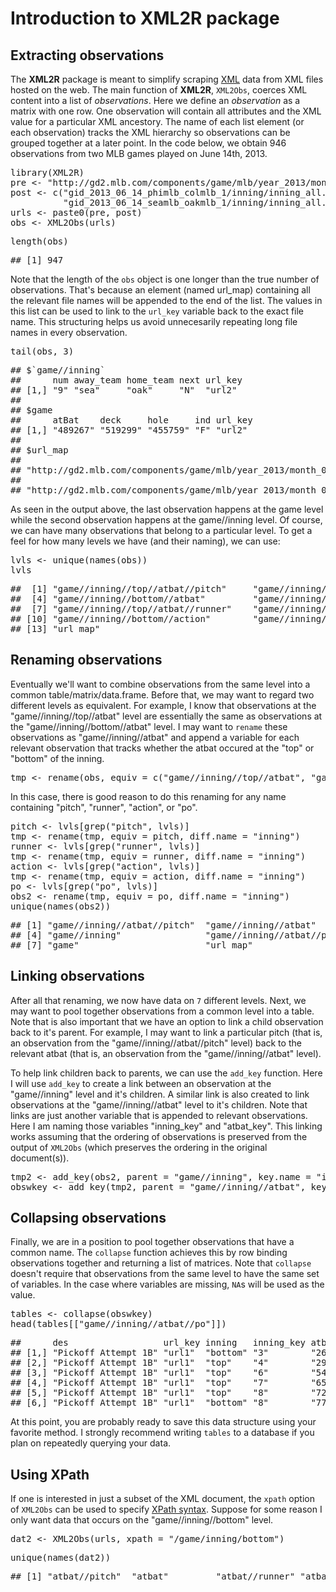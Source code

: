 <!--
%\VignetteEngine{knitr}
%\VignetteIndexEntry{A Markdown Vignette with knitr}
-->




Introduction to XML2R package
====================================

Extracting observations
--------------------------

The  **XML2R** package is meant to simplify scraping [XML](http://en.wikipedia.org/wiki/XML) data from XML files hosted on the web. The main function of **XML2R**, `XML2Obs`, coerces XML content into a list of _observations_. Here we define an _observation_ as a matrix with one row. One observation will contain all attributes and the XML value for a particular XML ancestory. The name of each list element (or each observation) tracks the XML hierarchy so observations can be grouped together at a later point. In the code below, we obtain 946 observations from two MLB games played on June 14th, 2013.

<div class="chunk" id="ex1"><div class="rcode"><div class="source"><pre class="knitr r"><span class="hl kwd">library</span><span class="hl std">(XML2R)</span>
<span class="hl std">pre</span> <span class="hl kwb">&lt;-</span> <span class="hl str">&quot;http://gd2.mlb.com/components/game/mlb/year_2013/month_06/day_14/&quot;</span>
<span class="hl std">post</span> <span class="hl kwb">&lt;-</span> <span class="hl kwd">c</span><span class="hl std">(</span><span class="hl str">&quot;gid_2013_06_14_phimlb_colmlb_1/inning/inning_all.xml&quot;</span><span class="hl std">,</span>
          <span class="hl str">&quot;gid_2013_06_14_seamlb_oakmlb_1/inning/inning_all.xml&quot;</span><span class="hl std">)</span>
<span class="hl std">urls</span> <span class="hl kwb">&lt;-</span> <span class="hl kwd">paste0</span><span class="hl std">(pre, post)</span>
<span class="hl std">obs</span> <span class="hl kwb">&lt;-</span> <span class="hl kwd">XML2Obs</span><span class="hl std">(urls)</span>
</pre></div>
</div></div>


<div class="chunk" id="n"><div class="rcode"><div class="source"><pre class="knitr r"><span class="hl kwd">length</span><span class="hl std">(obs)</span>
</pre></div>
<div class="output"><pre class="knitr r">## [1] 947
</pre></div>
</div></div>


Note that the length of the `obs` object is one longer than the true number of observations. That's because an element (named url_map) containing all the relevant file names will be appended to the end of the list. The values in this list can be used to link to the `url_key` variable back to the exact file name. This structuring helps us avoid unnecesarily repeating long file names in every observation.

<div class="chunk" id="str"><div class="rcode"><div class="source"><pre class="knitr r"><span class="hl kwd">tail</span><span class="hl std">(obs,</span> <span class="hl num">3</span><span class="hl std">)</span>
</pre></div>
<div class="output"><pre class="knitr r">## $`game//inning`
##      num away_team home_team next url_key
## [1,] "9" "sea"     "oak"     "N"  "url2" 
## 
## $game
##      atBat    deck     hole     ind url_key
## [1,] "489267" "519299" "455759" "F" "url2" 
## 
## $url_map
##                                                                                                                    url1 
## "http://gd2.mlb.com/components/game/mlb/year_2013/month_06/day_14/gid_2013_06_14_phimlb_colmlb_1/inning/inning_all.xml" 
##                                                                                                                    url2 
## "http://gd2.mlb.com/components/game/mlb/year_2013/month_06/day_14/gid_2013_06_14_seamlb_oakmlb_1/inning/inning_all.xml"
</pre></div>
</div></div>


As seen in the output above, the last observation happens at the game level while the second observation happens at the game//inning level. Of course, we can have many observations that belong to a particular level. To get a feel for how many levels we have (and their naming), we can use:

<div class="chunk" id="levels"><div class="rcode"><div class="source"><pre class="knitr r"><span class="hl std">lvls</span> <span class="hl kwb">&lt;-</span> <span class="hl kwd">unique</span><span class="hl std">(</span><span class="hl kwd">names</span><span class="hl std">(obs))</span>
<span class="hl std">lvls</span>
</pre></div>
<div class="output"><pre class="knitr r">##  [1] "game//inning//top//atbat//pitch"     "game//inning//top//atbat"            "game//inning//bottom//atbat//pitch" 
##  [4] "game//inning//bottom//atbat"         "game//inning//bottom//atbat//runner" "game//inning"                       
##  [7] "game//inning//top//atbat//runner"    "game//inning//bottom//atbat//po"     "game//inning//top//atbat//po"       
## [10] "game//inning//bottom//action"        "game//inning//top//action"           "game"                               
## [13] "url_map"
</pre></div>
</div></div>


Renaming observations
--------------------------

Eventually we'll want to combine observations from the same level into a common table/matrix/data.frame. Before that, we may want to regard two different levels as equivalent. For example, I know that observations at the "game//inning//top//atbat"  level are essentially the same as observations at the "game//inning//bottom//atbat" level. I may want to `rename` these observations as "game//inning//atbat" and append a variable for each relevant observation that tracks whether the atbat occured at the "top" or "bottom" of the inning.

<div class="chunk" id="rename"><div class="rcode"><div class="source"><pre class="knitr r"><span class="hl std">tmp</span> <span class="hl kwb">&lt;-</span> <span class="hl kwd">rename</span><span class="hl std">(obs,</span> <span class="hl kwc">equiv</span> <span class="hl std">=</span> <span class="hl kwd">c</span><span class="hl std">(</span><span class="hl str">&quot;game//inning//top//atbat&quot;</span><span class="hl std">,</span> <span class="hl str">&quot;game//inning//bottom//atbat&quot;</span><span class="hl std">))</span>
</pre></div>
</div></div>


In this case, there is good reason to do this renaming for any name containing "pitch", "runner", "action", or "po".

<div class="chunk" id="rename2"><div class="rcode"><div class="source"><pre class="knitr r"><span class="hl std">pitch</span> <span class="hl kwb">&lt;-</span> <span class="hl std">lvls[</span><span class="hl kwd">grep</span><span class="hl std">(</span><span class="hl str">&quot;pitch&quot;</span><span class="hl std">, lvls)]</span>
<span class="hl std">tmp</span> <span class="hl kwb">&lt;-</span> <span class="hl kwd">rename</span><span class="hl std">(tmp,</span> <span class="hl kwc">equiv</span> <span class="hl std">= pitch,</span> <span class="hl kwc">diff.name</span> <span class="hl std">=</span> <span class="hl str">&quot;inning&quot;</span><span class="hl std">)</span>
<span class="hl std">runner</span> <span class="hl kwb">&lt;-</span> <span class="hl std">lvls[</span><span class="hl kwd">grep</span><span class="hl std">(</span><span class="hl str">&quot;runner&quot;</span><span class="hl std">, lvls)]</span>
<span class="hl std">tmp</span> <span class="hl kwb">&lt;-</span> <span class="hl kwd">rename</span><span class="hl std">(tmp,</span> <span class="hl kwc">equiv</span> <span class="hl std">= runner,</span> <span class="hl kwc">diff.name</span> <span class="hl std">=</span> <span class="hl str">&quot;inning&quot;</span><span class="hl std">)</span>
<span class="hl std">action</span> <span class="hl kwb">&lt;-</span> <span class="hl std">lvls[</span><span class="hl kwd">grep</span><span class="hl std">(</span><span class="hl str">&quot;action&quot;</span><span class="hl std">, lvls)]</span>
<span class="hl std">tmp</span> <span class="hl kwb">&lt;-</span> <span class="hl kwd">rename</span><span class="hl std">(tmp,</span> <span class="hl kwc">equiv</span> <span class="hl std">= action,</span> <span class="hl kwc">diff.name</span> <span class="hl std">=</span> <span class="hl str">&quot;inning&quot;</span><span class="hl std">)</span>
<span class="hl std">po</span> <span class="hl kwb">&lt;-</span> <span class="hl std">lvls[</span><span class="hl kwd">grep</span><span class="hl std">(</span><span class="hl str">&quot;po&quot;</span><span class="hl std">, lvls)]</span>
<span class="hl std">obs2</span> <span class="hl kwb">&lt;-</span> <span class="hl kwd">rename</span><span class="hl std">(tmp,</span> <span class="hl kwc">equiv</span> <span class="hl std">= po,</span> <span class="hl kwc">diff.name</span> <span class="hl std">=</span> <span class="hl str">&quot;inning&quot;</span><span class="hl std">)</span>
<span class="hl kwd">unique</span><span class="hl std">(</span><span class="hl kwd">names</span><span class="hl std">(obs2))</span>
</pre></div>
<div class="output"><pre class="knitr r">## [1] "game//inning//atbat//pitch"  "game//inning//atbat"         "game//inning//atbat//runner"
## [4] "game//inning"                "game//inning//atbat//po"     "game//inning//action"       
## [7] "game"                        "url_map"
</pre></div>
</div></div>


Linking observations
----------------------------

After all that renaming, we now have data on <code class="knitr inline">7</code> different levels. Next, we may want to pool together observations from a common level into a table. Note that is also important that we have an option to link a child observation back to it's parent. For example, I may want to link a particular pitch (that is, an observation from the "game//inning//atbat//pitch" level) back to the relevant atbat (that is, an observation from the "game//inning//atbat" level).

To help link children back to parents, we can use the `add_key` function. Here I will use `add_key` to create a link between an observation at the "game//inning" level and it's children. A similar link is also created to link observations at the "game//inning//atbat" level to it's children. Note that links are just another variable that is appended to relevant observations. Here I am naming those variables "inning_key" and "atbat_key". This linking works assuming that the ordering of observations is preserved from the output of `XML2Obs` (which preserves the ordering in the original document(s)).

<div class="chunk" id="add_key"><div class="rcode"><div class="source"><pre class="knitr r"><span class="hl std">tmp2</span> <span class="hl kwb">&lt;-</span> <span class="hl kwd">add_key</span><span class="hl std">(obs2,</span> <span class="hl kwc">parent</span> <span class="hl std">=</span> <span class="hl str">&quot;game//inning&quot;</span><span class="hl std">,</span> <span class="hl kwc">key.name</span> <span class="hl std">=</span> <span class="hl str">&quot;inning_key&quot;</span><span class="hl std">)</span>
<span class="hl std">obswkey</span> <span class="hl kwb">&lt;-</span> <span class="hl kwd">add_key</span><span class="hl std">(tmp2,</span> <span class="hl kwc">parent</span> <span class="hl std">=</span> <span class="hl str">&quot;game//inning//atbat&quot;</span><span class="hl std">,</span> <span class="hl kwc">key.name</span> <span class="hl std">=</span> <span class="hl str">&quot;atbat_key&quot;</span><span class="hl std">)</span>
</pre></div>
</div></div>


Collapsing observations
----------------------------

Finally, we are in a position to pool together observations that have a common name. The `collapse` function achieves this by row binding observations together and returning a list of matrices. Note that `collapse` doesn't require that observations from the same level to have the same set of variables. In the case where variables are missing, `NA`s will be used as the value.

<div class="chunk" id="collapse"><div class="rcode"><div class="source"><pre class="knitr r"><span class="hl std">tables</span> <span class="hl kwb">&lt;-</span> <span class="hl kwd">collapse</span><span class="hl std">(obswkey)</span>
<span class="hl kwd">head</span><span class="hl std">(tables[[</span><span class="hl str">&quot;game//inning//atbat//po&quot;</span><span class="hl std">]])</span>
</pre></div>
<div class="output"><pre class="knitr r">##      des                  url_key inning   inning_key atbat_key
## [1,] "Pickoff Attempt 1B" "url1"  "bottom" "3"        "26"     
## [2,] "Pickoff Attempt 1B" "url1"  "top"    "4"        "29"     
## [3,] "Pickoff Attempt 1B" "url1"  "top"    "6"        "54"     
## [4,] "Pickoff Attempt 1B" "url1"  "top"    "7"        "65"     
## [5,] "Pickoff Attempt 1B" "url1"  "top"    "8"        "72"     
## [6,] "Pickoff Attempt 1B" "url1"  "bottom" "8"        "77"
</pre></div>
</div></div>


At this point, you are probably ready to save this data structure using your favorite method. I strongly recommend writing `tables` to a database if you plan on repeatedly querying your data. 

Using XPath
--------------------------

If one is interested in just a subset of the XML document, the `xpath` option of `XML2Obs` can be used to specify [XPath syntax](http://www.w3schools.com/xpath/xpath_syntax.asp). Suppose for some reason I only want data that occurs on the "game//inning//bottom" level. 

<div class="chunk" id="xpath"><div class="rcode"><div class="source"><pre class="knitr r"><span class="hl std">dat2</span> <span class="hl kwb">&lt;-</span> <span class="hl kwd">XML2Obs</span><span class="hl std">(urls,</span> <span class="hl kwc">xpath</span> <span class="hl std">=</span> <span class="hl str">&quot;/game/inning/bottom&quot;</span><span class="hl std">)</span>
</pre></div>
</div></div>


<div class="chunk" id="xpath1"><div class="rcode"><div class="source"><pre class="knitr r"><span class="hl kwd">unique</span><span class="hl std">(</span><span class="hl kwd">names</span><span class="hl std">(dat2))</span>
</pre></div>
<div class="output"><pre class="knitr r">## [1] "atbat//pitch"  "atbat"         "atbat//runner" "atbat//po"     "action"        "url_map"
</pre></div>
</div></div>

